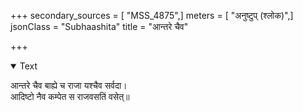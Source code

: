 +++
secondary_sources = [ "MSS_4875",]
meters = [ "अनुष्टुप् (श्लोक)",]
jsonClass = "Subhaashita"
title = "आन्तरे चैव"

+++

<details open><summary>Text</summary>

आन्तरे चैव बाह्ये च राजा यश्चैव सर्वदा।  
आदिष्टो नैव कम्पेत स राजवसतिं वसेत्॥
</details>
